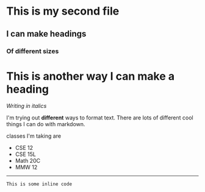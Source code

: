# This is my second file

## I can make headings

### Of different sizes

This is another way I can make a heading
============

*Writing in italics*

I'm trying out **different** ways to format text. There are lots of different cool things I can do with markdown.



classes I'm taking are
* CSE 12
* CSE 15L
* Math 20C
* MMW 12

---
`This is some inline code`

